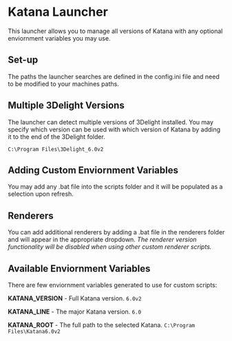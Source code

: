 # Katana Launcher
This launcher allows you to manage all versions of Katana with any optional enviornment variables you may use.


## Set-up
The paths the launcher searches are defined in the config.ini file and need to be modified to your machines paths.


## Multiple 3Delight Versions
The launcher can detect multiple versions of 3Delight installed. You may specify which version can be used with which version of Katana by adding it to the end of the 3Delight folder.
```
C:\Program Files\3Delight_6.0v2
```


## Adding Custom Enviornment Variables
You may add any .bat file into the scripts folder and it will be populated as a selection upon refresh. 


## Renderers
You can add additional renderers by adding a .bat file in the renderers folder and will appear in the appropriate dropdown. 
*The renderer version functionality will be disabled when using other custom renderer scripts.*


## Available Enviornment Variables
There are few enviornment variables generated to use for custom scripts:

**KATANA_VERSION** - Full Katana version. `6.0v2`

**KATANA_LINE** - The major Katana version. `6.0`

**KATANA_ROOT** - The full path to the selected Katana. `C:\Program Files\Katana6.0v2`
